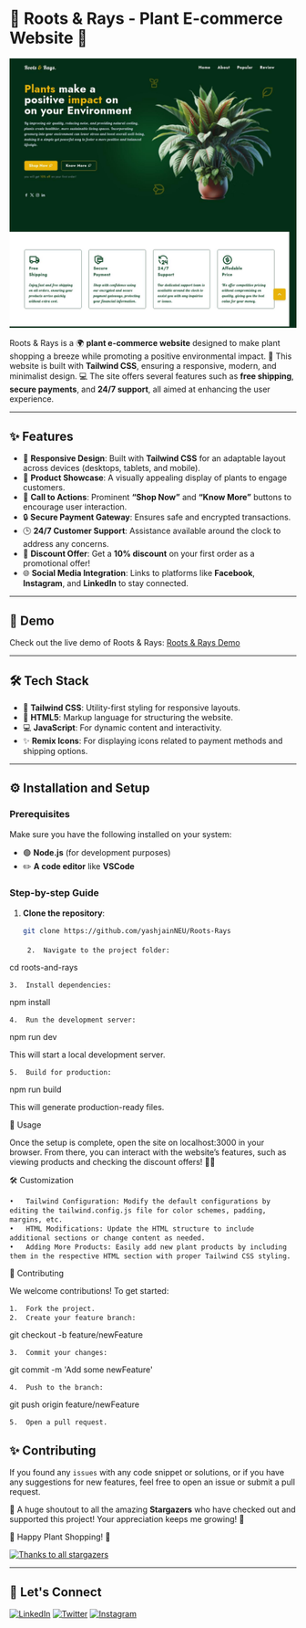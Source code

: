 # 🌱 Roots & Rays - Plant E-commerce Website 🌿

![Roots & Rays Banner](https://raw.githubusercontent.com/yashjainNEU/Roots-Rays/refs/heads/main/img/Site_image.jpg)

Roots & Rays is a 🌍 **plant e-commerce website** designed to make plant shopping a breeze while promoting a positive environmental impact. 🌿 This website is built with **Tailwind CSS**, ensuring a responsive, modern, and minimalist design. 💻 The site offers several features such as **free shipping**, **secure payments**, and **24/7 support**, all aimed at enhancing the user experience.

---

## ✨ Features

- 📱 **Responsive Design**: Built with **Tailwind CSS** for an adaptable layout across devices (desktops, tablets, and mobile).
- 🌸 **Product Showcase**: A visually appealing display of plants to engage customers.
- 🛒 **Call to Actions**: Prominent **“Shop Now”** and **“Know More”** buttons to encourage user interaction.
- 🔒 **Secure Payment Gateway**: Ensures safe and encrypted transactions.
- 🕒 **24/7 Customer Support**: Assistance available around the clock to address any concerns.
- 🎁 **Discount Offer**: Get a **10% discount** on your first order as a promotional offer!
- 🌐 **Social Media Integration**: Links to platforms like **Facebook**, **Instagram**, and **LinkedIn** to stay connected.

---

## 🌿 Demo

Check out the live demo of Roots & Rays: [Roots & Rays Demo](https://roots-nd-rays.netlify.app/)

---

## 🛠️ Tech Stack

- 🎨 **Tailwind CSS**: Utility-first styling for responsive layouts.
- 🧱 **HTML5**: Markup language for structuring the website.
- 💻 **JavaScript**: For dynamic content and interactivity.
- ✨ **Remix Icons**: For displaying icons related to payment methods and shipping options.

---

## ⚙️ Installation and Setup

### Prerequisites

Make sure you have the following installed on your system:

- 🟢 **Node.js** (for development purposes)
- ✏️ **A code editor** like **VSCode**

### Step-by-step Guide

1. **Clone the repository**:
   ```bash
   git clone https://github.com/yashjainNEU/Roots-Rays

	2.	Navigate to the project folder:

cd roots-and-rays


	3.	Install dependencies:

npm install


	4.	Run the development server:

npm run dev

This will start a local development server.

	5.	Build for production:

npm run build

This will generate production-ready files.

🚀 Usage

Once the setup is complete, open the site on localhost:3000 in your browser. From there, you can interact with the website’s features, such as viewing products and checking the discount offers! 🌿💸

🛠️ Customization

	•	Tailwind Configuration: Modify the default configurations by editing the tailwind.config.js file for color schemes, padding, margins, etc.
	•	HTML Modifications: Update the HTML structure to include additional sections or change content as needed.
	•	Adding More Products: Easily add new plant products by including them in the respective HTML section with proper Tailwind CSS styling.

🤝 Contributing

We welcome contributions! To get started:

	1.	Fork the project.
	2.	Create your feature branch:

git checkout -b feature/newFeature


	3.	Commit your changes:

git commit -m 'Add some newFeature'


	4.	Push to the branch:

git push origin feature/newFeature


	5.	Open a pull request.


## ✨ Contributing

If you found any `issues` with any code snippet or solutions, or if you have any suggestions for new features, feel free to open an issue or submit a pull request.

🌟 A huge shoutout to all the amazing **Stargazers** who have checked out and supported this project! Your appreciation keeps me growing! 🌟

🌿 Happy Plant Shopping! 🌱

[![Thanks to all stargazers](https://img.shields.io/github/stars/your-repo.svg)](https://github.com/yashjainNEU/Roots-Rays)

---

## 🔗 Let's Connect

[![LinkedIn](https://img.shields.io/badge/LinkedIn-0077B5?style=for-the-badge&logo=linkedin&logoColor=white)](https://www.linkedin.com/in/yashjaindev/)
[![Twitter](https://img.shields.io/badge/Twitter-1DA1F2?style=for-the-badge&logo=twitter&logoColor=white)](https://x.com/yash_jn09)
[![Instagram](https://img.shields.io/badge/Instagram-E4405F?style=for-the-badge&logo=instagram&logoColor=white)](https://www.instagram.com/mr.yash.jn/)



